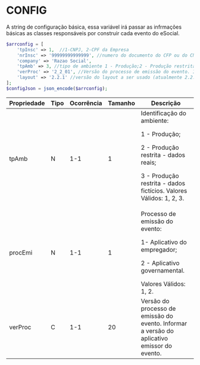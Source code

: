 # CONFIG

A string de configuração básica, essa variável irá passar as infrmações básicas as classes responsáveis por construir cada evento do eSocial. 

```php
$arrconfig = [
    'tpInsc' => 1,  //1-CNPJ, 2-CPF da Empresa
    'nrInsc' => '99999999999999', //numero do documento do CFP ou do CNPJ da Empresa
    'company' => 'Razao Social',
    'tpAmb' => 3, //tipo de ambiente 1 - Produção;2 - Produção restrita - dados reais;3 - Produção restrita - dados fictícios.
    'verProc' => '2_2_01', //Versão do processo de emissão do evento. Informar a versão do aplicativo emissor do evento.
    'layout' => '2.2.1' //versão do layout a ser usado (atualmente 2.2.1)
];
$configJson = json_encode($arrconfig);
```
| Propriedade | Tipo | Ocorrência | Tamanho | Descrição |
| ----------- | ---- | ---------- | ------- | --------- |
| tpAmb | N | 1-1 | 1 | Identificação do ambiente: <p>1 - Produção;</p><p>2 - Produção restrita - dados reais;</p><p>3 - Produção restrita - dados fictícios. Valores Válidos: 1, 2, 3. |
| procEmi | N | 1-1 | 1 | Processo de emissão do evento: <p>1- Aplicativo do empregador;</p><p>2 - Aplicativo governamental.</p> Valores Válidos: 1, 2. |
| verProc | C | 1-1 | 20 | Versão do processo de emissão do evento.  Informar a versão do aplicativo emissor do evento. |




